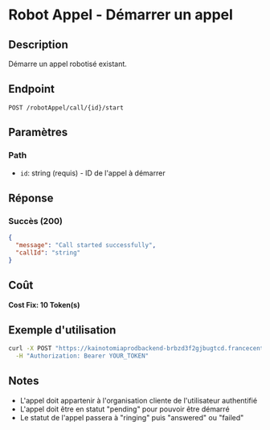 # Robot Appel - Démarrer un appel

## Description
Démarre un appel robotisé existant.

## Endpoint
```
POST /robotAppel/call/{id}/start
```

## Paramètres

### Path
- `id`: string (requis) - ID de l'appel à démarrer

## Réponse

### Succès (200)
```json
{
  "message": "Call started successfully",
  "callId": "string"
}
```

## Coût
**Cost Fix: 10 Token(s)**

## Exemple d'utilisation

```bash
curl -X POST "https://kainotomiaprodbackend-brbzd3f2gjbugtcd.francecentral-01.azurewebsites.net/robotAppel/call/call-id-123/start" \
  -H "Authorization: Bearer YOUR_TOKEN"
```

## Notes
- L'appel doit appartenir à l'organisation cliente de l'utilisateur authentifié
- L'appel doit être en statut "pending" pour pouvoir être démarré
- Le statut de l'appel passera à "ringing" puis "answered" ou "failed" 